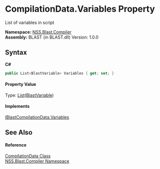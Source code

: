 # CompilationData.Variables Property 
 

List of variables in script

**Namespace:**&nbsp;<a href="N_NSS_Blast_Compiler">NSS.Blast.Compiler</a><br />**Assembly:**&nbsp;BLAST (in BLAST.dll) Version: 1.0.0

## Syntax

**C#**<br />
``` C#
public List<BlastVariable> Variables { get; set; }
```


#### Property Value
Type: <a href="https://docs.microsoft.com/dotnet/api/system.collections.generic.list-1" target="_blank" rel="noopener noreferrer">List</a>(<a href="T_NSS_Blast_BlastVariable">BlastVariable</a>)

#### Implements
<a href="P_NSS_Blast_Compiler_IBlastCompilationData_Variables">IBlastCompilationData.Variables</a><br />

## See Also


#### Reference
<a href="T_NSS_Blast_Compiler_CompilationData">CompilationData Class</a><br /><a href="N_NSS_Blast_Compiler">NSS.Blast.Compiler Namespace</a><br />